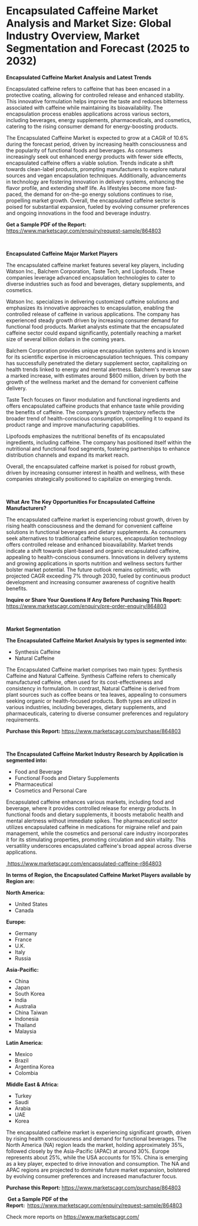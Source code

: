 <p><h1>Encapsulated Caffeine Market Analysis and Market Size: Global Industry Overview, Market Segmentation and Forecast (2025 to 2032)</h1></p><p><strong>Encapsulated Caffeine Market Analysis and Latest Trends</strong></p>
<p><p>Encapsulated caffeine refers to caffeine that has been encased in a protective coating, allowing for controlled release and enhanced stability. This innovative formulation helps improve the taste and reduces bitterness associated with caffeine while maintaining its bioavailability. The encapsulation process enables applications across various sectors, including beverages, energy supplements, pharmaceuticals, and cosmetics, catering to the rising consumer demand for energy-boosting products.</p><p>The Encapsulated Caffeine Market is expected to grow at a CAGR of 10.6% during the forecast period, driven by increasing health consciousness and the popularity of functional foods and beverages. As consumers increasingly seek out enhanced energy products with fewer side effects, encapsulated caffeine offers a viable solution. Trends indicate a shift towards clean-label products, prompting manufacturers to explore natural sources and vegan encapsulation techniques. Additionally, advancements in technology are fostering innovation in delivery systems, enhancing the flavor profile, and extending shelf life. As lifestyles become more fast-paced, the demand for on-the-go energy solutions continues to rise, propelling market growth. Overall, the encapsulated caffeine sector is poised for substantial expansion, fueled by evolving consumer preferences and ongoing innovations in the food and beverage industry.</p></p>
<p><strong>Get a Sample PDF of the Report:&nbsp;</strong> <a href="https://www.marketscagr.com/enquiry/request-sample/864803?utm_campaign=2265&utm_medium=2&utm_source=Github&utm_content=ia&utm_term=07022025&utm_id=encapsulated-caffeine">https://www.marketscagr.com/enquiry/request-sample/864803</a></p>
<p>&nbsp;</p>
<p><strong>Encapsulated Caffeine Major Market Players</strong></p>
<p><p>The encapsulated caffeine market features several key players, including Watson Inc., Balchem Corporation, Taste Tech, and Lipofoods. These companies leverage advanced encapsulation technologies to cater to diverse industries such as food and beverages, dietary supplements, and cosmetics.</p><p>Watson Inc. specializes in delivering customized caffeine solutions and emphasizes its innovative approaches to encapsulation, enabling the controlled release of caffeine in various applications. The company has experienced steady growth driven by increasing consumer demand for functional food products. Market analysts estimate that the encapsulated caffeine sector could expand significantly, potentially reaching a market size of several billion dollars in the coming years.</p><p>Balchem Corporation provides unique encapsulation systems and is known for its scientific expertise in microencapsulation techniques. This company has successfully penetrated the dietary supplement sector, capitalizing on health trends linked to energy and mental alertness. Balchem's revenue saw a marked increase, with estimates around $600 million, driven by both the growth of the wellness market and the demand for convenient caffeine delivery.</p><p>Taste Tech focuses on flavor modulation and functional ingredients and offers encapsulated caffeine products that enhance taste while providing the benefits of caffeine. The company’s growth trajectory reflects the broader trend of health-conscious consumption, compelling it to expand its product range and improve manufacturing capabilities. </p><p>Lipofoods emphasizes the nutritional benefits of its encapsulated ingredients, including caffeine. The company has positioned itself within the nutritional and functional food segments, fostering partnerships to enhance distribution channels and expand its market reach. </p><p>Overall, the encapsulated caffeine market is poised for robust growth, driven by increasing consumer interest in health and wellness, with these companies strategically positioned to capitalize on emerging trends.</p></p>
<p>&nbsp;</p>
<p><strong>What Are The Key Opportunities For Encapsulated Caffeine Manufacturers?</strong></p>
<p><p>The encapsulated caffeine market is experiencing robust growth, driven by rising health consciousness and the demand for convenient caffeine solutions in functional beverages and dietary supplements. As consumers seek alternatives to traditional caffeine sources, encapsulation technology offers controlled release and enhanced bioavailability. Market trends indicate a shift towards plant-based and organic encapsulated caffeine, appealing to health-conscious consumers. Innovations in delivery systems and growing applications in sports nutrition and wellness sectors further bolster market potential. The future outlook remains optimistic, with projected CAGR exceeding 7% through 2030, fueled by continuous product development and increasing consumer awareness of cognitive health benefits.</p></p>
<p><strong>Inquire or Share Your Questions If Any Before Purchasing This Report:</strong> <a href="https://www.marketscagr.com/enquiry/pre-order-enquiry/864803?utm_campaign=2265&utm_medium=2&utm_source=Github&utm_content=ia&utm_term=07022025&utm_id=encapsulated-caffeine">https://www.marketscagr.com/enquiry/pre-order-enquiry/864803</a></p>
<p>&nbsp;</p>
<p><strong>Market Segmentation</strong></p>
<p><strong>The Encapsulated Caffeine Market Analysis by types is segmented into:</strong></p>
<p><ul><li>Synthesis Caffeine</li><li>Natural Caffeine</li></ul></p>
<p><p>The Encapsulated Caffeine market comprises two main types: Synthesis Caffeine and Natural Caffeine. Synthesis Caffeine refers to chemically manufactured caffeine, often used for its cost-effectiveness and consistency in formulation. In contrast, Natural Caffeine is derived from plant sources such as coffee beans or tea leaves, appealing to consumers seeking organic or health-focused products. Both types are utilized in various industries, including beverages, dietary supplements, and pharmaceuticals, catering to diverse consumer preferences and regulatory requirements.</p></p>
<p><strong>Purchase this Report:&nbsp;</strong><a href="https://www.marketscagr.com/purchase/864803?utm_campaign=2265&utm_medium=2&utm_source=Github&utm_content=ia&utm_term=07022025&utm_id=encapsulated-caffeine">https://www.marketscagr.com/purchase/864803</a></p>
<p>&nbsp;</p>
<p><strong>The Encapsulated Caffeine Market Industry Research by Application is segmented into:</strong></p>
<p><ul><li>Food and Beverage</li><li>Functional Foods and Dietary Supplements</li><li>Pharmaceutical</li><li>Cosmetics and Personal Care</li></ul></p>
<p><p>Encapsulated caffeine enhances various markets, including food and beverage, where it provides controlled release for energy products. In functional foods and dietary supplements, it boosts metabolic health and mental alertness without immediate spikes. The pharmaceutical sector utilizes encapsulated caffeine in medications for migraine relief and pain management, while the cosmetics and personal care industry incorporates it for its stimulating properties, promoting circulation and skin vitality. This versatility underscores encapsulated caffeine's broad appeal across diverse applications.</p></p>
<p><a href="https://www.marketscagr.com/encapsulated-caffeine-r864803?utm_campaign=2265&utm_medium=2&utm_source=Github&utm_content=ia&utm_term=07022025&utm_id=encapsulated-caffeine">&nbsp;https://www.marketscagr.com/encapsulated-caffeine-r864803</a></p>
<p><strong>In terms of Region, the Encapsulated Caffeine Market Players available by Region are:</strong></p>
<p>
    <p> <strong> North America: </strong>
        <ul>
            <li>United States</li>
            <li>Canada</li>
        </ul>
        </p> 
    <p> <strong> Europe: </strong>
        <ul>
            <li>Germany</li>
            <li>France</li>
            <li>U.K.</li>
            <li>Italy</li>
            <li>Russia</li>
        </ul>
        </p> 
    <p> <strong> Asia-Pacific: </strong>
        <ul>
            <li>China</li>
            <li>Japan</li>
            <li>South Korea</li>
            <li>India</li>
            <li>Australia</li>
            <li>China Taiwan</li>
            <li>Indonesia</li>
            <li>Thailand</li>
            <li>Malaysia</li>
        </ul>
        </p> 
    <p> <strong> Latin America: </strong>
        <ul>
            <li>Mexico</li>
            <li>Brazil</li>
            <li>Argentina Korea</li>
            <li>Colombia</li>
        </ul>
        </p> 
    <p> <strong> Middle East & Africa: </strong>
        <ul>
            <li>Turkey</li>
            <li>Saudi</li>
            <li>Arabia</li>
            <li>UAE</li>
            <li>Korea</li>
        </ul>
    </p>
    </p>
<p><p>The encapsulated caffeine market is experiencing significant growth, driven by rising health consciousness and demand for functional beverages. The North America (NA) region leads the market, holding approximately 35%, followed closely by the Asia-Pacific (APAC) at around 30%. Europe represents about 25%, while the USA accounts for 15%. China is emerging as a key player, expected to drive innovation and consumption. The NA and APAC regions are projected to dominate future market expansion, bolstered by evolving consumer preferences and increased manufacturer focus.</p></p>
<p><strong>Purchase this Report: </strong><a href="https://www.marketscagr.com/purchase/864803?utm_campaign=2265&utm_medium=2&utm_source=Github&utm_content=ia&utm_term=07022025&utm_id=encapsulated-caffeine">https://www.marketscagr.com/purchase/864803</a></p>
<p>&nbsp;<strong>Get a Sample PDF of the Report:&nbsp;&nbsp;</strong><a href="https://www.marketscagr.com/enquiry/request-sample/864803?utm_campaign=2265&utm_medium=2&utm_source=Github&utm_content=ia&utm_term=07022025&utm_id=encapsulated-caffeine">https://www.marketscagr.com/enquiry/request-sample/864803</a></p>
<p><strong></strong></p>
<p>Check more reports on <a href="https://www.marketscagr.com/?utm_campaign=2265&utm_medium=2&utm_source=Github&utm_content=ia&utm_term=07022025&utm_id=encapsulated-caffeine">https://www.marketscagr.com/</a></p>